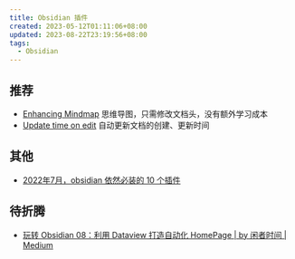 ```yaml
---
title: Obsidian 插件
created: 2023-05-12T01:11:06+08:00
updated: 2023-08-22T23:19:56+08:00
tags:
  - Obsidian
---
```


## 推荐

- [Enhancing Mindmap](https://github.com/MarkMindCkm/obsidian-enhancing-mindmap) 思维导图，只需修改文档头，没有额外学习成本
- [Update time on edit](obsidian://show-plugin?id=update-time-on-edit) 自动更新文档的创建、更新时间

## 其他

- [2022年7月，obsidian 依然必装的 10 个插件](https://garden.oldwinter.top/2022%E5%B9%B47%E6%9C%88obsidian-%E4%BE%9D%E7%84%B6%E5%BF%85%E8%A3%85%E7%9A%84-10-%E4%B8%AA%E6%8F%92%E4%BB%B6)

## 待折腾

- [玩转 Obsidian 08：利用 Dataview 打造自动化 HomePage | by 闲者时间 | Medium](https://xianzheshijian.medium.com/%E7%8E%A9%E8%BD%AC-obsidian-08-%E5%88%A9%E7%94%A8-dataview-%E6%89%93%E9%80%A0%E8%87%AA%E5%8A%A8%E5%8C%96-homepage-821ffaeb1348)
